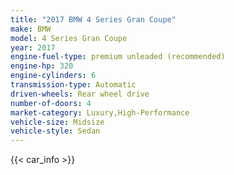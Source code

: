 ```yaml
---
title: "2017 BMW 4 Series Gran Coupe"
make: BMW
model: 4 Series Gran Coupe
year: 2017
engine-fuel-type: premium unleaded (recommended)
engine-hp: 320
engine-cylinders: 6
transmission-type: Automatic
driven-wheels: Rear wheel drive
number-of-doors: 4
market-category: Luxury,High-Performance
vehicle-size: Midsize
vehicle-style: Sedan
---
```


{{< car_info >}}
